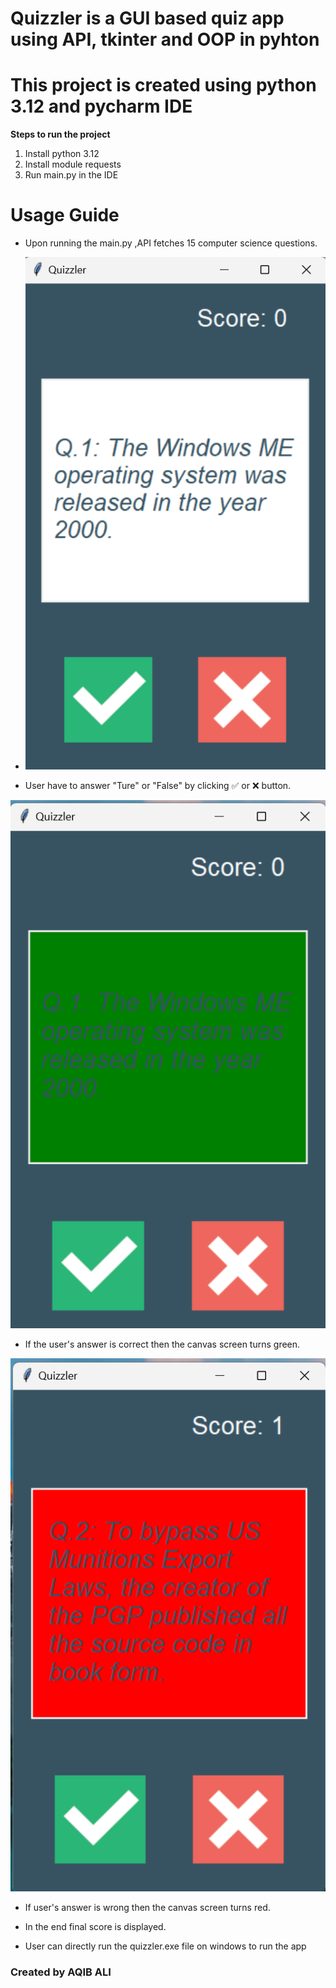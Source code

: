 # Quizzler is a GUI based quiz app using API, tkinter and OOP in pyhton
# This project is created using python 3.12 and pycharm IDE

**Steps to run the project**
1. Install python 3.12
2. Install module requests
3. Run main.py in the IDE

# Usage Guide
- Upon running the main.py ,API fetches 15 computer science questions.

- ![Screenshot1](./images/Screenshot1.png)

- User have to answer "Ture" or "False" by clicking ✅ or ❌ button.

![Screenshot2](./images/Screenshot2.png)

- If the user's answer is correct then the canvas screen turns green.

![Screenshot3](./images/Screenshot3.png)

- If user's answer is wrong then the canvas screen turns red.

- In the end final score is displayed.

- User can directly run the quizzler.exe file on windows to run the app


### Created by AQIB ALI


